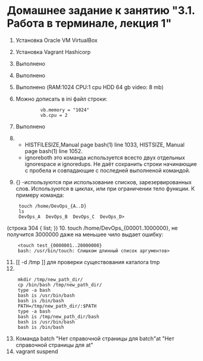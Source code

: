 Домашнее задание к занятию "3.1. Работа в терминале, лекция 1"
===================================================
1. Установка Oracle VM VirtualBox
2. Установка Vagrant Hashicorp
3. Выполнено
4. Выполнено
5. Выполнено (RAM:1024 CPU:1 cpu HDD 64 gb video: 8 mb)
6. Можно дописать в ini файл строки:

                vb.memory = "1024" 
                vb.cpu = 2
7. Выполнено
8. 
    + HISTFILESIZE,Manual page bash(1) line 1033, HISTSIZE,  Manual page bash(1) line 1052. 
    + ignoreboth это команда используется всесто двух отдельных ignorespace и ignoredups. Не даёт сохранить строки начинающие с пробела и совпадающие с последней выполненой командой. 
9. {} -используются при использование списков, зарезервированных слов. Используются в циклах, или при ограничении тело функции. К примеру команда:

        touch /home/DevOps_{A..D}
        ls 
        DevOps_A  DevOps_B  DevOps_C  DevOps_D> 

(строка 304 { list; })
10. touch /home/DevOps_{00001..1000000}, 
не получится 3000000 даже на меньшее чило выдает ошибку:

        <touch test_{0000001..20000000}
        bash: /usr/bin/touch: Слишком длинный список аргументов> 
11. [[ -d /tmp ]] для проверки существования каталога tmp
12. 

        mkdir /tmp/new_path_dir/
        cp /bin/bash /tmp/new_path_dir/
        type -a bash
        bash is /usr/bin/bash
        bash is /bin/bash
        PATH=/tmp/new_path_dir/:$PATH
        type -a bash
        bash is /tmp/new_path_dir/bash
        bash is /usr/bin/bash
        bash is /bin/bash
13. Команда batch "Нет справочной страницы для batch"at "Нет справочной страницы для at"
14. vagrant suspend